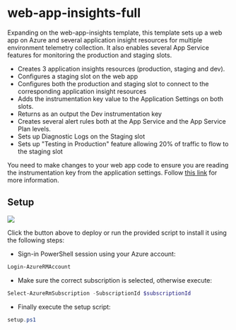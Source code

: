 # web-app-insights-full

Expanding on the web-app-insights template, this template sets up a web app on Azure and several application insight resources for multiple environment telemetry collection. It also enables several App Service features for monitoring the production and staging slots.

- Creates 3 application insights resources (production, staging and dev).
- Configures a staging slot on the web app
- Configures both the production and staging slot to connect to the corresponding application insight resources
- Adds the instrumentation key value to the Application Settings on both slots.
- Returns as an output the Dev instrumentation key
- Creates several alert rules both at the App Service and the App Service Plan levels.
- Sets up Diagnostic Logs on the Staging slot
- Sets up "Testing in Production" feature allowing 20% of traffic to flow to the staging slot

You need to make changes to your web app code to ensure you are reading the instrumentation key from the application settings. Follow [this link](https://blogs.msdn.microsoft.com/visualstudioalm/2015/01/07/application-insights-support-for-multiple-environments-stamps-and-app-versions/) for more information.

## Setup

<a href="https://portal.azure.com/#create/Microsoft.Template/uri/https%3A%2F%2Fraw.githubusercontent.com%2Fnunoms%2FAzure-Automation%2Fmaster%2FARM%2Fweb-app-insights-full%2FazureDeploy.json" target="_blank">
    <img src="http://azuredeploy.net/deploybutton.png"/>
</a>

Click the button above to deploy or run the provided script to install it using the following steps:

- Sign-in PowerShell session using your Azure account: 

```powershell
Login-AzureRMAccount
```
- Make sure the correct subscription is selected, otherwise execute:

```powershell
Select-AzureRmSubscription -SubscriptionId $subscriptionId
```

- Finally execute the setup script:

```powershell
setup.ps1
```

